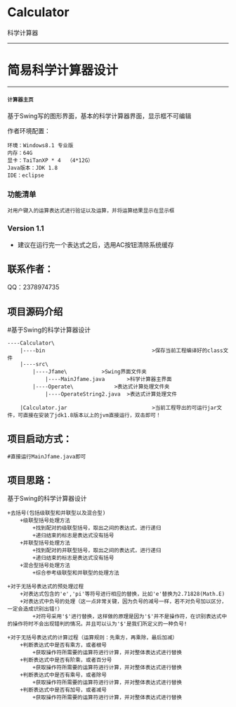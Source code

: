 # Calculator
科学计算器

------------------------------------------------------------------------------------------------
# 简易科学计算器设计                        
------------------------------------------------------------------------------------------------

#### `计算器主页`
基于Swing写的图形界面，基本的科学计算器界面，显示框不可编辑

作者环境配置：
```       
环境：Windows8.1 专业版 
内存：64G
显卡：TaiTanXP * 4  （4*12G）
Java版本：JDK 1.8
IDE：eclipse
```

### 功能清单

```
对用户键入的运算表达式进行验证以及运算，并将运算结果显示在显示框
```


### Version 1.1

* 建议在运行完一个表达式之后，选用AC按钮清除系统缓存

## 联系作者：
QQ：2378974735

## 项目源码介绍

#基于Swing的科学计算器设计

```
----Calculator\
	|----bin                            	  >保存当前工程编译好的class文件
	|----src\
		|----Jfame\			  >Swing界面文件夹
			|----MainJfame.java       >科学计算器主界面
		|----Operate\			  >表达式计算处理文件夹
			|----OperateString2.java  >表达式计算处理文件
					  
	|Calculator.jar                     	  >当前工程导出的可运行jar文件，可直接在安装了jdk1.8版本以上的jvm直接运行，双击即可！
```

## 项目启动方式：
	#直接运行MainJfame.java即可
	
	
## 项目思路：
	
基于Swing的科学计算器设计
```
+去括号(包括级联型和并联型以及混合型)
	+级联型括号处理方法
		+找到配对的级联型括号，取出之间的表达式，进行递归
		+递归结束的标志是表达式没有括号
	+并联型括号处理方法
		+找到配对的并联型括号，取出之间的表达式，进行递归
		+递归结束的标志是表达式没有括号
	+混合型括号处理方法
		+综合参考级联型和并联型的处理方法
	
+对于无括号表达式的预处理过程
	+对表达式包含的'e','pi'等符号进行相应的替换，比如'e'替换为2.71828(Math.E)
	+对表达式中负号的处理（这一点非常关键，因为负号的减号一样，若不对负号加以区分，一定会造成识别出错!）
		+对符号采用'$'进行替换，这样做的原理是因为'$'并不是操作符，在识别表达式中的操作符时不会出现错判的情况。并且可以认为'$'是我们所定义的一种负号!
		
+对于无括号表达式的计算过程（运算规则：先乘方，再乘除，最后加减）
	+判断表达式中是否有乘方，或者根号
		+获取操作符所需要的运算符进行计算，并对整体表达式进行替换
	+判断表达式中是否有阶乘，或者百分号
		+获取操作符所需要的运算符进行计算，并对整体表达式进行替换
	+判断表达式中是否有乘号，或者除号
		+获取操作符所需要的运算符进行计算，并对整体表达式进行替换
	+判断表达式中是否有加号，或者减号
		+获取操作符所需要的运算符进行计算，并对整体表达式进行替换
		
```

					  
